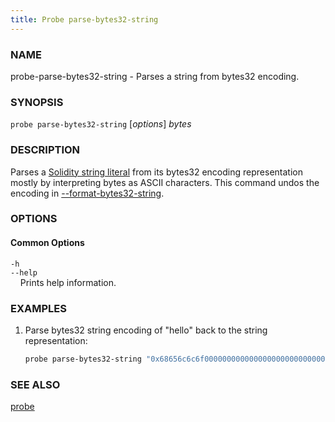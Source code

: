 ```yaml
---
title: Probe parse-bytes32-string
---
```


### NAME

probe-parse-bytes32-string - Parses a string from bytes32 encoding.

### SYNOPSIS

`probe parse-bytes32-string` [*options*] _bytes_

### DESCRIPTION

Parses a [Solidity string literal](https://docs.soliditylang.org/en/v0.8.16/types.html#string-literals-and-types) from its bytes32 encoding representation mostly by interpreting bytes as ASCII characters. This command undos the encoding in [--format-bytes32-string](./probe-format-bytes32-string.md).

### OPTIONS

#### Common Options

`-h`  
`--help`  
&nbsp;&nbsp;&nbsp;&nbsp;Prints help information.

### EXAMPLES

1. Parse bytes32 string encoding of "hello" back to the string representation:
   ```sh
   probe parse-bytes32-string "0x68656c6c6f000000000000000000000000000000000000000000000000000000"
   ```

### SEE ALSO

[probe](./probe.md)

